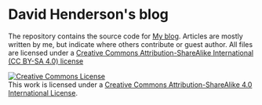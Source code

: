 # David Henderson's blog

The repository contains the source code for [My blog](https://davidhen.github.io/my_blog/). Articles are mostly written by me, but indicate where others contribute or guest author. All files are licensed under a [Creative Commons Attribution-ShareAlike International (CC BY-SA 4.0) license](https://creativecommons.org/licenses/by-sa/4.0/)

<a rel="license" href="http://creativecommons.org/licenses/by-sa/4.0/"><img alt="Creative Commons License" style="border-width:0" src="https://i.creativecommons.org/l/by-sa/4.0/88x31.png" /></a><br />This work is licensed under a <a rel="license" href="http://creativecommons.org/licenses/by-sa/4.0/">Creative Commons Attribution-ShareAlike 4.0 International License</a>.
